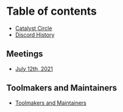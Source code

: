 # Table of contents

* [Catalyst Circle](README.md)
* [Discord History](discord-history.md)

## Meetings

* [July 12th, 2021](meetings/july-12th-2021.md)

## Toolmakers and Maintainers

* [Toolmakers and Maintainers](toolmakers-and-maintainers/untitled.md)

